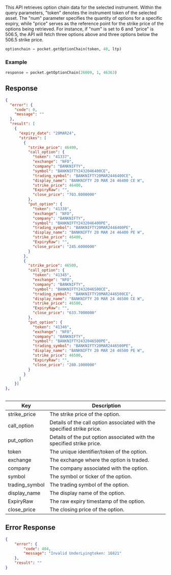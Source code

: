 This API retrieves option chain data for the selected instrument. Within the query parameters, "token" denotes the instrument token of the selected asset. The "num" parameter specifies the quantity of options for a specific expiry, while "price" serves as the reference point for the strike price of the options being retrieved. For instance, if "num" is set to 6 and "price" is 506.5, the API will fetch three options above and three options below the 506.5 strike price.

```python
optionchain = pocket.getOptionChain(token, 40, ltp)
```

### Example
```python
response = pocket.getOptionChain(26009, 1, 46363)
```


## Response
```json
{
  "error": {
    "code": 0,
    "message": ""
  },
  "result": [
    {
      "expiry_date": "20MAR24",
      "strikes": [
        {
          "strike_price": 46400,
          "call_option": {
            "token": "41337",
            "exchange": "NFO",
            "company": "BANKNIFTY",
            "symbol": "BANKNIFTY2432046400CE",
            "trading_symbol": "BANKNIFTY20MAR2446400CE",
            "display_name": "BANKNIFTY 20 MAR 24 46400 CE W",
            "strike_price": 46400,
            "ExpiryRaw": "",
            "close_price": "703.8000000"
          },
          "put_option": {
            "token": "41338",
            "exchange": "NFO",
            "company": "BANKNIFTY",
            "symbol": "BANKNIFTY2432046400PE",
            "trading_symbol": "BANKNIFTY20MAR2446400PE",
            "display_name": "BANKNIFTY 20 MAR 24 46400 PE W",
            "strike_price": 46400,
            "ExpiryRaw": "",
            "close_price": "245.6000000"
          }
        },
        {
          "strike_price": 46500,
          "call_option": {
            "token": "41345",
            "exchange": "NFO",
            "company": "BANKNIFTY",
            "symbol": "BANKNIFTY2432046500CE",
            "trading_symbol": "BANKNIFTY20MAR2446500CE",
            "display_name": "BANKNIFTY 20 MAR 24 46500 CE W",
            "strike_price": 46500,
            "ExpiryRaw": "",
            "close_price": "633.7000000"
          },
          "put_option": {
            "token": "41346",
            "exchange": "NFO",
            "company": "BANKNIFTY",
            "symbol": "BANKNIFTY2432046500PE",
            "trading_symbol": "BANKNIFTY20MAR2446500PE",
            "display_name": "BANKNIFTY 20 MAR 24 46500 PE W",
            "strike_price": 46500,
            "ExpiryRaw": "",
            "close_price": "280.1000000"
          }
        }
      ]
    }]
},
    
```
| Key             | Description                                                                   |
|-----------------|-------------------------------------------------------------------------------|
| strike_price    | The strike price of the option.                                               |
| call_option     | Details of the call option associated with the specified strike price.       |
| put_option      | Details of the put option associated with the specified strike price.        |
| token           | The unique identifier/token of the option.                                    |
| exchange        | The exchange where the option is traded.                                      |
| company         | The company associated with the option.                                       |
| symbol          | The symbol or ticker of the option.                                           |
| trading_symbol  | The trading symbol of the option.                                             |
| display_name    | The display name of the option.                                               |
| ExpiryRaw       | The raw expiry timestamp of the option.                                       |
| close_price     | The closing price of the option.                                              |



## Error Response
```json
{
    "error": {
        "code": 404,
        "message": "Invalid UnderLyingtoken: 16821"
    },
    "result": ""
}
```